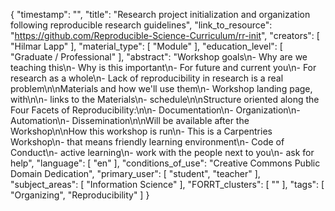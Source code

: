 {
    "timestamp": "",
    "title": "Research project initialization and organization following reproducible research guidelines",
    "link_to_resource": "https://github.com/Reproducible-Science-Curriculum/rr-init",
    "creators": [
        "Hilmar Lapp"
    ],
    "material_type": [
        "Module"
    ],
    "education_level": [
        "Graduate / Professional"
    ],
    "abstract": "Workshop goals\n- Why are we teaching this\n- Why is this important\n- For future and current you\n- For research as a whole\n- Lack of reproducibility in research is a real problem\n\nMaterials and how we'll use them\n- Workshop landing page, with\n\n- links to the Materials\n- schedule\n\nStructure oriented along the Four Facets of Reproducibility:\n\n- Documentation\n- Organization\n- Automation\n- Dissemination\n\nWill be available after the Workshop\n\nHow this workshop is run\n- This is a Carpentries Workshop\n- that means friendly learning environment\n- Code of Conduct\n- active learning\n- work with the people next to you\n- ask for help",
    "language": [
        "en"
    ],
    "conditions_of_use": "Creative Commons Public Domain Dedication",
    "primary_user": [
        "student",
        "teacher"
    ],
    "subject_areas": [
        "Information Science"
    ],
    "FORRT_clusters": [
        ""
    ],
    "tags": [
        "Organizing",
        "Reproducibility"
    ]
}